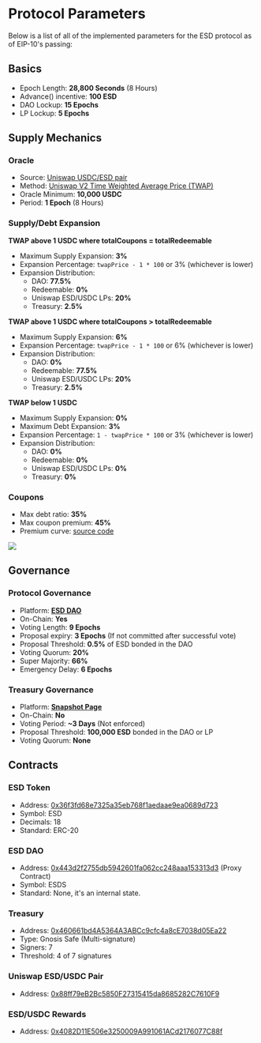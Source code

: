 # Protocol Parameters

Below is a list of all of the implemented parameters for the ESD protocol as of EIP-10's passing:

## Basics

- Epoch Length: **28,800 Seconds** (8 Hours)
- Advance() incentive: **100 ESD**
- DAO Lockup: **15 Epochs**
- LP Lockup: **5 Epochs**

## Supply Mechanics

### Oracle

- Source: [Uniswap USDC/ESD pair](https://info.uniswap.org/pair/0x88ff79eB2Bc5850F27315415da8685282C7610F9)
- Method: [Uniswap V2 Time Weighted Average Price (TWAP)](https://uniswap.org/docs/v2/core-concepts/oracles/)
- Oracle Minimum: **10,000 USDC**
- Period: **1 Epoch** (8 Hours)

### Supply/Debt Expansion

**TWAP above 1 USDC where totalCoupons = totalRedeemable**

- Maximum Supply Expansion: **3%**
- Expansion Percentage: `twapPrice - 1 * 100` or 3% (whichever is lower) 
- Expansion Distribution:
  - DAO: **77.5%**
  - Redeemable: **0%**
  - Uniswap ESD/USDC LPs: **20%**
  - Treasury: **2.5%**

**TWAP above 1 USDC where totalCoupons > totalRedeemable**

- Maximum Supply  Expansion: **6%**
- Expansion Percentage: `twapPrice - 1 * 100` or 6% (whichever is lower) 
- Expansion Distribution:
  - DAO: **0%**
  - Redeemable: **77.5%**
  - Uniswap ESD/USDC LPs: **20%**
  - Treasury: **2.5%**

**TWAP below 1 USDC**

- Maximum Supply Expansion: **0%**
- Maximum Debt Expansion: **3%**
- Expansion Percentage: `1 - twapPrice * 100` or 3% (whichever is lower) 
- Expansion Distribution:
  - DAO: **0%**
  - Redeemable: **0%**
  - Uniswap ESD/USDC LPs: **0%**
  - Treasury: **0%**

### Coupons

- Max debt ratio: **35%**
- Max coupon premium: **45%**
- Premium curve: [source code](https://github.com/emptysetsquad/dollar/blob/8f3ab50f725d2eb08842e7095237829082b48c76/protocol/contracts/dao/Curve.sol#L64)

![](/curve.gif)





## Governance

### Protocol Governance

- Platform: [**ESD DAO**](https://app.emptyset.finance/#/governance/)
- On-Chain: **Yes**
- Voting Length: **9 Epochs**
- Proposal expiry: **3 Epochs** (If not committed after successful vote)
- Proposal Threshold: **0.5%** of ESD bonded in the DAO
- Voting Quorum: **20%**
- Super Majority: **66%**
- Emergency Delay: **6 Epochs**

### Treasury Governance

- Platform: [**Snapshot Page**](https://fund.emptyset.finance/)
- On-Chain: **No**
- Voting Period: **~3 Days** (Not enforced)
- Proposal Threshold: **100,000 ESD** bonded in the DAO or LP
- Voting Quorum: **None**

## Contracts

### ESD Token

- Address: [0x36f3fd68e7325a35eb768f1aedaae9ea0689d723](https://etherscan.io/address/0x36f3fd68e7325a35eb768f1aedaae9ea0689d723)
- Symbol: ESD
- Decimals: 18
- Standard: ERC-20

### ESD DAO

- Address: [0x443d2f2755db5942601fa062cc248aaa153313d3](https://etherscan.io/address/0x443d2f2755db5942601fa062cc248aaa153313d3) (Proxy Contract)
- Symbol: ESDS
- Standard: None, it's an internal state.

### Treasury

- Address: [0x460661bd4A5364A3ABCc9cfc4a8cE7038d05Ea22](https://etherscan.io/address/0x460661bd4A5364A3ABCc9cfc4a8cE7038d05Ea22)
- Type: Gnosis Safe (Multi-signature)
- Signers: 7 
- Threshold: 4 of 7 signatures

### Uniswap ESD/USDC Pair

- Address: [0x88ff79eB2Bc5850F27315415da8685282C7610F9](https://etherscan.io/address/0x88ff79eB2Bc5850F27315415da8685282C7610F9)

### ESD/USDC Rewards

- Address: [0x4082D11E506e3250009A991061ACd2176077C88f](https://etherscan.io/address/0x4082d11e506e3250009a991061acd2176077c88f)

